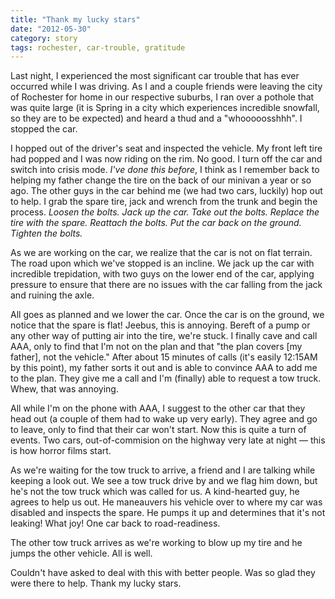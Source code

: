 ```yaml
---
title: "Thank my lucky stars"
date: "2012-05-30"
category: story
tags: rochester, car-trouble, gratitude
---
```


Last night, I experienced the most significant car trouble that has ever occurred while I was driving. As I and a couple friends were leaving the city of Rochester for home in our respective suburbs, I ran over a pothole that was quite large (it is Spring in a city which experiences incredible snowfall, so they are to be expected) and heard a thud and a "whooooosshhh". I stopped the car.

I hopped out of the driver's seat and inspected the vehicle. My front left tire had popped and I was now riding on the rim. No good. I turn off the car and switch into crisis mode. _I've done this before_, I think as I remember back to helping my father change the tire on the back of our minivan a year or so ago. The other guys in the car behind me (we had two cars, luckily) hop out to help. I grab the spare tire, jack and wrench from the trunk and begin the process. _Loosen the bolts. Jack up the car. Take out the bolts. Replace the tire with the spare. Reattach the bolts. Put the car back on the ground. Tighten the bolts._

As we are working on the car, we realize that the car is not on flat terrain. The road upon which we've stopped is an incline. We jack up the car with incredible trepidation, with two guys on the lower end of the car, applying pressure to ensure that there are no issues with the car falling from the jack and ruining the axle.

All goes as planned and we lower the car. Once the car is on the ground, we notice that the spare is flat! Jeebus, this is annoying. Bereft of a pump or any other way of putting air into the tire, we're stuck. I finally cave and call AAA, only to find that I'm not on the plan and that "the plan covers \[my father], not the vehicle." After about 15 minutes of calls (it's easily 12:15AM by this point), my father sorts it out and is able to convince AAA to add me to the plan. They give me a call and I'm (finally) able to request a tow truck. Whew, that was annoying.

All while I'm on the phone with AAA, I suggest to the other car that they head out (a couple of them had to wake up very early). They agree and go to leave, only to find that their car won't start. Now this is quite a turn of events. Two cars, out-of-commision on the highway very late at night &mdash; this is how horror films start.

As we're waiting for the tow truck to arrive, a friend and I are talking while keeping a look out. We see a tow truck drive by and we flag him down, but he's not the tow truck which was called for us. A kind-hearted guy, he agrees to help us out. He maneauvers his vehicle over to where my car was disabled and inspects the spare. He pumps it up and determines that it's not leaking! What joy! One car back to road-readiness.

The other tow truck arrives as we're working to blow up my tire and he
jumps the other vehicle. All is well.

Couldn't have asked to deal with this with better people. Was so glad
they were there to help. Thank my lucky stars.

